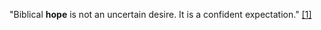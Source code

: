 "Biblical **hope** is not an uncertain desire. It is a confident
expectation."
[[1]](http://www.desiringgod.org/library/sermons/86/042786.html)




